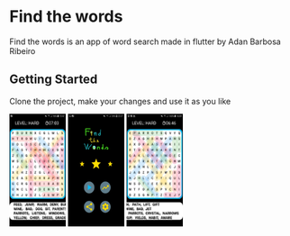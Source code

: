 # Find the words

Find the words is an app of word search made in flutter by Adan Barbosa Ribeiro

## Getting Started

Clone the project, make your changes and use it as you like

<img src="https://github.com/AdaoProjects/word_search_flutter/blob/master/screenshots/screenshot_one.jpeg" alt="alt text" width="100" height="200">
<img src="https://github.com/AdaoProjects/word_search_flutter/blob/master/screenshots/screenshot_three.jpeg" alt="alt text" width="100" height="200">
<img src="https://github.com/AdaoProjects/word_search_flutter/blob/master/screenshots/screenshot_two.jpeg" alt="alt text" width="100" height="200">

